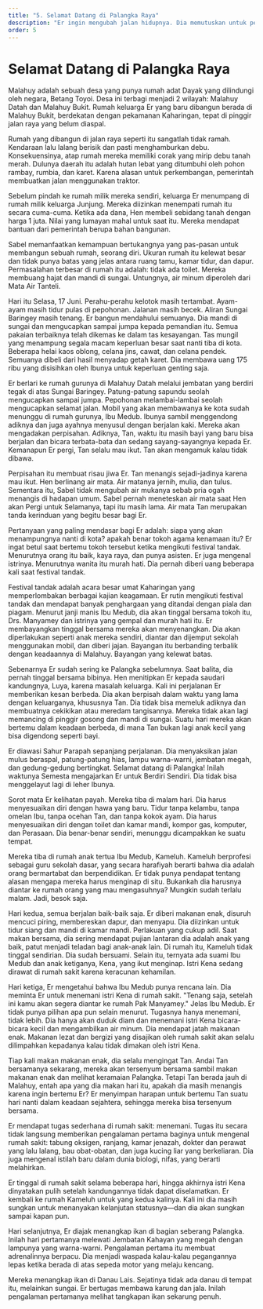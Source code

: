 ```yaml
---
title: "5. Selamat Datang di Palangka Raya"
description: "Er ingin mengubah jalan hidupnya. Dia memutuskan untuk pergi ke kota dengan harapan mendapat pengalaman hidup yang lebih baik."
order: 5
---
```

# Selamat Datang di Palangka Raya

Malahuy adalah sebuah desa yang punya rumah adat Dayak yang dilindungi oleh negara, Betang Toyoi. Desa ini terbagi menjadi 2 wilayah: Malahuy Datah dan Malahuy Bukit. Rumah keluarga Er yang baru dibangun berada di Malahuy Bukit, berdekatan dengan pekamanan Kaharingan, tepat di pinggir jalan raya yang belum diaspal.

Rumah yang dibangun di jalan raya seperti itu sangatlah tidak ramah. Kendaraan lalu lalang berisik dan pasti menghamburkan debu. Konsekuensinya, atap rumah mereka memiliki corak yang mirip debu tanah merah. Dulunya daerah itu adalah hutan lebat yang ditumbuhi oleh pohon rambay, rumbia, dan karet. Karena alasan untuk perkembangan, pemerintah membuatkan jalan menggunakan traktor.

Sebelum pindah ke rumah milik mereka sendiri, keluarga Er menumpang di rumah milik keluarga Junjung. Mereka diizinkan menempati rumah itu secara cuma-cuma. Ketika ada dana, Hen membeli sebidang tanah dengan harga 1 juta. Nilai yang lumayan mahal untuk saat itu. Mereka mendapat bantuan dari pemerintah berupa bahan bangunan.

Sabel memanfaatkan kemampuan bertukangnya yang pas-pasan untuk membangun sebuah rumah, seorang diri. Ukuran rumah itu kelewat besar dan tidak punya batas yang jelas antara ruang tamu, kamar tidur, dan dapur. Permasalahan terbesar di rumah itu adalah: tidak ada toilet. Mereka membuang hajat dan mandi di sungai. Untungnya, air minum diperoleh dari Mata Air Tanteli.

Hari itu Selasa, 17 Juni. Perahu-perahu kelotok masih tertambat. Ayam-ayam masih tidur pulas di pepohonan. Jalanan masih becek. Aliran Sungai Baringey masih tenang. Er bangun mendahului semuanya. Dia mandi di sungai dan mengucapkan sampai jumpa kepada pemandian itu. Semua pakaian terbaiknya telah dikemas ke dalam tas kesayangan. Tas mungil yang menampung segala macam keperluan besar saat nanti tiba di kota. Beberapa helai kaos oblong, celana jins, cawat, dan celana pendek. Semuanya dibeli dari hasil menyadap getah karet. Dia membawa uang 175 ribu yang disisihkan oleh Ibunya untuk keperluan genting saja.

Er berlari ke rumah gurunya di Malahuy Datah melalui jembatan yang berdiri tegak di atas Sungai Baringey. Patung-patung sapundu seolah mengucapkan sampai jumpa. Pepohonan melambai-lambai seolah mengucapkan selamat jalan. Mobil yang akan membawanya ke kota sudah menunggu di rumah gurunya, Ibu Medub. Ibunya sambil menggendong adiknya dan juga ayahnya menyusul dengan berjalan kaki. Mereka akan mengadakan perpisahan. Adiknya, Tan, waktu itu masih bayi yang baru bisa berjalan dan bicara terbata-bata dan sedang sayang-sayangnya kepada Er. Kemanapun Er pergi, Tan selalu mau ikut. Tan akan mengamuk kalau tidak dibawa.

Perpisahan itu membuat risau jiwa Er. Tan menangis sejadi-jadinya karena mau ikut. Hen berlinang air mata. Air matanya jernih, mulia, dan tulus. Sementara itu, Sabel tidak mengubah air mukanya sebab pria ogah menangis di hadapan umum. Sabel pernah meneteskan air mata saat Hen akan Pergi untuk Selamanya, tapi itu masih lama. Air mata Tan merupakan tanda kerinduan yang begitu besar bagi Er.

Pertanyaan yang paling mendasar bagi Er adalah: siapa yang akan menampungnya nanti di kota? apakah benar tokoh agama kenamaan itu? Er ingat betul saat bertemu tokoh tersebut ketika mengikuti festival tandak. Menurutnya orang itu baik, kaya raya, dan punya asisten. Er juga mengenal istrinya. Menurutnya wanita itu murah hati. Dia pernah diberi uang beberapa kali saat festival tandak.

Festival tandak adalah acara besar umat Kaharingan yang memperlombakan berbagai kajian keagamaan. Er rutin mengikuti festival tandak dan mendapat banyak penghargaan yang ditandai dengan piala dan piagam. Menurut janji manis Ibu Medub, dia akan tinggal bersama tokoh itu, Drs. Manyamey dan istrinya yang gempal dan murah hati itu. Er membayangkan tinggal bersama mereka akan menyenangkan. Dia akan diperlakukan seperti anak mereka sendiri, diantar dan dijemput sekolah menggunakan mobil, dan diberi jajan. Bayangan itu berbanding terbalik dengan keadaannya di Malahuy. Bayangan yang kelewat batas.

Sebenarnya Er sudah sering ke Palangka sebelumnya. Saat balita, dia pernah tinggal bersama bibinya. Hen menitipkan Er kepada saudari kandungnya, Luya, karena masalah keluarga. Kali ini perjalanan Er memberikan kesan berbeda. Dia akan berpisah dalam waktu yang lama dengan keluarganya, khususnya Tan. Dia tidak bisa memeluk adiknya dan membuatnya cekikikan atau meredam tangisannya. Mereka tidak akan lagi memancing di pinggir gosong dan mandi di sungai. Suatu hari mereka akan bertemu dalam keadaan berbeda, di mana Tan bukan lagi anak kecil yang bisa digendong seperti bayi.

Er diawasi Sahur Parapah sepanjang perjalanan. Dia menyaksikan jalan mulus beraspal, patung-patung hias, lampu warna-warni, jembatan megah, dan gedung-gedung bertingkat. Selamat datang di Palangka! Inilah waktunya Semesta mengajarkan Er untuk Berdiri Sendiri. Dia tidak bisa menggelayut lagi di leher Ibunya.

Sorot mata Er kelihatan payah. Mereka tiba di malam hari. Dia harus menyesuaikan diri dengan hawa yang baru. Tidur tanpa kelambu, tanpa omelan Ibu, tanpa ocehan Tan, dan tanpa kokok ayam. Dia harus menyesuaikan diri dengan toilet dan kamar mandi, kompor gas, komputer, dan Perasaan. Dia benar-benar sendiri, menunggu dicampakkan ke suatu tempat.

Mereka tiba di rumah anak tertua Ibu Medub, Kameluh. Kameluh berprofesi sebagai guru sekolah dasar, yang secara harafiyah berarti bahwa dia adalah orang bermartabat dan berpendidikan. Er tidak punya pendapat tentang alasan mengapa mereka harus menginap di situ. Bukankah dia harusnya diantar ke rumah orang yang mau mengasuhnya? Mungkin sudah terlalu malam. Jadi, besok saja.

Hari kedua, semua berjalan baik-baik saja. Er diberi makanan enak, disuruh mencuci piring, membereskan dapur, dan menyapu. Dia diizinkan untuk tidur siang dan mandi di kamar mandi. Perlakuan yang cukup adil. Saat makan bersama, dia sering mendapat pujian lantaran dia adalah anak yang baik, patut menjadi teladan bagi anak-anak lain. Di rumah itu, Kameluh tidak tinggal sendirian. Dia sudah bersuami. Selain itu, ternyata ada suami Ibu Medub dan anak ketiganya, Kena, yang ikut menginap. Istri Kena sedang dirawat di rumah sakit karena keracunan kehamilan.

Hari ketiga, Er mengetahui bahwa Ibu Medub punya rencana lain. Dia meminta Er untuk menemani istri Kena di rumah sakit. "Tenang saja, setelah ini kamu akan segera diantar ke rumah Pak Manyamey." Jelas Ibu Medub. Er tidak punya pilihan apa pun selain menurut. Tugasnya hanya menemani, tidak lebih. Dia hanya akan duduk diam dan menemani istri Kena bicara-bicara kecil dan mengambilkan air minum. Dia mendapat jatah makanan enak. Makanan lezat dan bergizi yang disajikan oleh rumah sakit akan selalu dilimpahkan kepadanya kalau tidak dimakan oleh istri Kena.

Tiap kali makan makanan enak, dia selalu mengingat Tan. Andai Tan bersamanya sekarang, mereka akan tersenyum bersama sambil makan makanan enak dan melihat keramaian Palangka. Tetapi Tan berada jauh di Malahuy, entah apa yang dia makan hari itu, apakah dia masih menangis karena ingin bertemu Er? Er menyimpan harapan untuk bertemu Tan suatu hari nanti dalam keadaan sejahtera, sehingga mereka bisa tersenyum bersama.

Er mendapat tugas sederhana di rumah sakit: menemani. Tugas itu secara tidak langsung memberikan pengalaman pertama baginya untuk mengenal rumah sakit: tabung oksigen, ranjang, kamar jenazah, dokter dan perawat yang lalu lalang, bau obat-obatan, dan juga kucing liar yang berkeliaran. Dia juga mengenal istilah baru dalam dunia biologi, nifas, yang berarti melahirkan.

Er tinggal di rumah sakit selama beberapa hari, hingga akhirnya istri Kena dinyatakan pulih setelah kandungannya tidak dapat diselamatkan. Er kembali ke rumah Kameluh untuk yang kedua kalinya. Kali ini dia masih sungkan untuk menanyakan kelanjutan statusnya―dan dia akan sungkan sampai kapan pun.

Hari selanjutnya, Er diajak menangkap ikan di bagian seberang Palangka. Inilah hari pertamanya melewati Jembatan Kahayan yang megah dengan lampunya yang warna-warni. Pengalaman pertama itu membuat adrenalinnya berpacu. Dia menjadi waspada kalau-kalau pegangannya lepas ketika berada di atas sepeda motor yang melaju kencang.

Mereka menangkap ikan di Danau Lais. Sejatinya tidak ada danau di tempat itu, melainkan sungai. Er bertugas membawa karung dan jala. Inilah pengalaman pertamanya melihat tangkapan ikan sekarung penuh.
